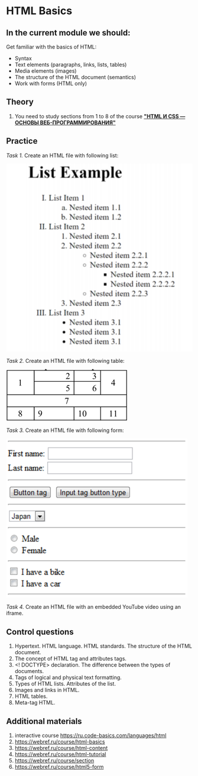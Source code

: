 # HTML Basics
## In the current module we should:
Get familiar with the basics of HTML:
- Syntax
- Text elements (paragraphs, links, lists, tables)
- Media elements (images)
- The structure of the HTML document (semantics)
- Work with forms (HTML only)

## Theory
1. You need to study sections from 1 to 8 of the course **["HTML И CSS — ОСНОВЫ ВЕБ-ПРОГРАММИРОВАНИЯ"](https://codebra.ru/ru/courses/html-css-base)**

## Practice
*Task 1.* Create an HTML file with following list:

![list_example.png](assets/list_example.png)

*Task 2.* Create an HTML file with following table:

![table_example.png](assets/table_example.png)

*Task 3.* Create an HTML file with following form:

![form_example.png](assets/form_example.png)

*Task 4.* Create an HTML file with an embedded YouTube video using an iframe.

## Control questions
1. Hypertext. HTML language. HTML standards. The structure of the HTML document.
2. The concept of HTML tag and attributes tags.
3. <! DOCTYPE> declaration. The difference between the types of documents.
4. Tags of logical and physical text formatting.
5. Types of HTML lists. Attributes of the list.
6. Images and links in HTML.
7. HTML tables.
8. Meta-tag HTML.

## Additional materials
1. interactive course https://ru.code-basics.com/languages/html
2. https://webref.ru/course/html-basics
3. https://webref.ru/course/html-content
4. https://webref.ru/course/html-tutorial
5. https://webref.ru/course/section
6. https://webref.ru/course/html5-form
